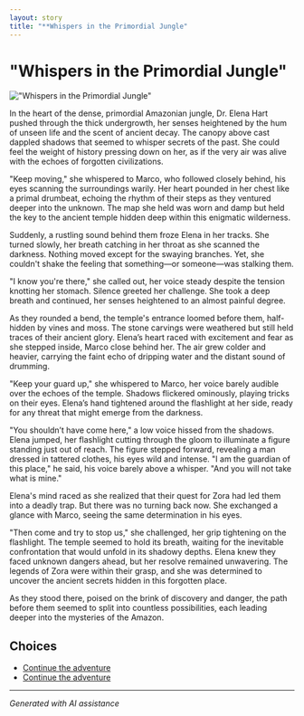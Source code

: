 ```yaml
---
layout: story
title: "**Whispers in the Primordial Jungle"
---
```


# **"Whispers in the Primordial Jungle"**

![**"Whispers in the Primordial Jungle"**](../input_images/20221113_161556.jpg)

In the heart of the dense, primordial Amazonian jungle, Dr. Elena Hart pushed through the thick undergrowth, her senses heightened by the hum of unseen life and the scent of ancient decay. The canopy above cast dappled shadows that seemed to whisper secrets of the past. She could feel the weight of history pressing down on her, as if the very air was alive with the echoes of forgotten civilizations.

"Keep moving," she whispered to Marco, who followed closely behind, his eyes scanning the surroundings warily. Her heart pounded in her chest like a primal drumbeat, echoing the rhythm of their steps as they ventured deeper into the unknown. The map she held was worn and damp but held the key to the ancient temple hidden deep within this enigmatic wilderness.

Suddenly, a rustling sound behind them froze Elena in her tracks. She turned slowly, her breath catching in her throat as she scanned the darkness. Nothing moved except for the swaying branches. Yet, she couldn't shake the feeling that something—or someone—was stalking them.

"I know you're there," she called out, her voice steady despite the tension knotting her stomach. Silence greeted her challenge. She took a deep breath and continued, her senses heightened to an almost painful degree.

As they rounded a bend, the temple's entrance loomed before them, half-hidden by vines and moss. The stone carvings were weathered but still held traces of their ancient glory. Elena’s heart raced with excitement and fear as she stepped inside, Marco close behind her. The air grew colder and heavier, carrying the faint echo of dripping water and the distant sound of drumming.

"Keep your guard up," she whispered to Marco, her voice barely audible over the echoes of the temple. Shadows flickered ominously, playing tricks on their eyes. Elena’s hand tightened around the flashlight at her side, ready for any threat that might emerge from the darkness.

"You shouldn’t have come here," a low voice hissed from the shadows. Elena jumped, her flashlight cutting through the gloom to illuminate a figure standing just out of reach. The figure stepped forward, revealing a man dressed in tattered clothes, his eyes wild and intense. "I am the guardian of this place," he said, his voice barely above a whisper. "And you will not take what is mine."

Elena's mind raced as she realized that their quest for Zora had led them into a deadly trap. But there was no turning back now. She exchanged a glance with Marco, seeing the same determination in his eyes.

"Then come and try to stop us," she challenged, her grip tightening on the flashlight. The temple seemed to hold its breath, waiting for the inevitable confrontation that would unfold in its shadowy depths. Elena knew they faced unknown dangers ahead, but her resolve remained unwavering. The legends of Zora were within their grasp, and she was determined to uncover the ancient secrets hidden in this forgotten place.

As they stood there, poised on the brink of discovery and danger, the path before them seemed to split into countless possibilities, each leading deeper into the mysteries of the Amazon.


## Choices

* [Continue the adventure](./20221113_161540.md)
* [Continue the adventure](./20221013_144305.md)


---
*Generated with AI assistance*
